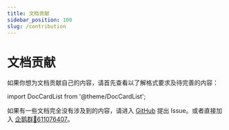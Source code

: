 ```yaml
---
title: 文档贡献
sidebar_position: 100
slug: /contribution
---
```


# 文档贡献

如果你想为文档贡献自己的内容，请首先查看以了解格式要求及待完善的内容：

import DocCardList from '@theme/DocCardList';

<DocCardList />

如果有一些文档完全没有涉及到的内容，请进入 [GitHub](https://github.com/postyizhan/NitWikit/issues) 提出 Issue。或者直接加入 [企鹅群🐧611076407](https://qm.qq.com/q/lEnfzgzxjq)。
